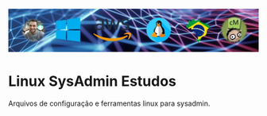 [![git_capa](./img/git_capa.jpg)](https://www.youtube.com/channel/UCKNbFi55znAEztGwHzrVfCw)

# Linux SysAdmin Estudos

Arquivos de configuração e ferramentas linux para sysadmin.
